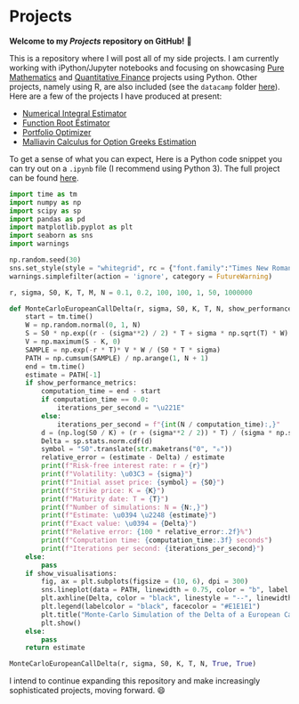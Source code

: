 # **Projects**

**Welcome to my *Projects* repository on GitHub!** :wave:

This is a repository where I will post all of my side projects. I am currently working with iPython/Jupyter notebooks and focusing on showcasing <a href = 'https://github.com/mzakariaz/Projects/tree/main/mathematics/Python'>Pure Mathematics</a> and <a href = 'https://github.com/mzakariaz/Projects/tree/main/quantitative_finance/Python'>Quantitative Finance</a> projects using Python. Other projects, namely using R, are also included (see the `datacamp` folder <a href = 'https://github.com/mzakariaz/Projects/tree/main/datacamp'>here</a>). Here are a few of the projects I have produced at present:

- [Numerical Integral Estimator](https://github.com/mzakariaz/Projects/blob/main/mathematics/Python/numerical_integral_estimator.ipynb)
- [Function Root Estimator](https://github.com/mzakariaz/Projects/blob/main/mathematics/Python/function_root_estimator.ipynb)
- [Portfolio Optimizer](https://github.com/mzakariaz/Projects/blob/main/quantitative_finance/Python/portfolio_optimizer.ipynb)
- [Malliavin Calculus for Option Greeks Estimation](https://github.com/mzakariaz/Projects/blob/main/quantitative_finance/Python/malliavin_calculus_for_option_greeks_estimation.ipynb)

To get a sense of what you can expect, Here is a Python code snippet you can try out on a `.ipynb` file (I recommend using Python 3). The full project can be found [here](https://github.com/mzakariaz/Projects/blob/main/quantitative_finance/Python/malliavin_calculus_for_option_greeks_estimation.ipynb).

```Python
import time as tm
import numpy as np
import scipy as sp
import pandas as pd
import matplotlib.pyplot as plt
import seaborn as sns
import warnings

np.random.seed(30)
sns.set_style(style = "whitegrid", rc = {"font.family":"Times New Roman", "font.weight":"bold"})
warnings.simplefilter(action = 'ignore', category = FutureWarning)

r, sigma, S0, K, T, M, N = 0.1, 0.2, 100, 100, 1, 50, 1000000

def MonteCarloEuropeanCallDelta(r, sigma, S0, K, T, N, show_performance_metrics = False, show_visualisations = False):
    start = tm.time()
    W = np.random.normal(0, 1, N)
    S = S0 * np.exp((r - (sigma**2) / 2) * T + sigma * np.sqrt(T) * W)                                 
    V = np.maximum(S - K, 0)
    SAMPLE = np.exp(-r * T)* V * W / (S0 * T * sigma)
    PATH = np.cumsum(SAMPLE) / np.arange(1, N + 1)
    end = tm.time()
    estimate = PATH[-1]
    if show_performance_metrics:
        computation_time = end - start
        if computation_time == 0.0:
            iterations_per_second = "\u221E"
        else:
            iterations_per_second = f"{int(N / computation_time):,}"
        d = (np.log(S0 / K) + (r + (sigma**2 / 2)) * T) / (sigma * np.sqrt(T))
        Delta = sp.stats.norm.cdf(d)
        symbol = "S0".translate(str.maketrans("0", "₀"))
        relative_error = (estimate - Delta) / estimate
        print(f"Risk-free interest rate: r = {r}")
        print(f"Volatility: \u03C3 = {sigma}")
        print(f"Initial asset price: {symbol} = {S0}")
        print(f"Strike price: K = {K}")
        print(f"Maturity date: T = {T}")
        print(f"Number of simulations: N = {N:,}")
        print(f"Estimate: \u0394 \u2248 {estimate}")
        print(f"Exact value: \u0394 = {Delta}")
        print(f"Relative error: {100 * relative_error:.2f}%")
        print(f"Computation time: {computation_time:.3f} seconds")
        print(f"Iterations per second: {iterations_per_second}")
    else:
        pass
    if show_visualisations:
        fig, ax = plt.subplots(figsize = (10, 6), dpi = 300)
        sns.lineplot(data = PATH, linewidth = 0.75, color = "b", label = "Sample Mean").set(xlabel = "Number of Simulations", ylabel = "Estimated Delta")
        plt.axhline(Delta, color = "black", linestyle = "--", linewidth = 0.75, label = f"Exact Value ({Delta:.4f})")
        plt.legend(labelcolor = "black", facecolor = "#E1E1E1")
        plt.title("Monte-Carlo Simulation of the Delta of a European Call Option")
        plt.show()
    else:
        pass
    return estimate

MonteCarloEuropeanCallDelta(r, sigma, S0, K, T, N, True, True)
```
I intend to continue expanding this repository and make increasingly sophisticated projects, moving forward. :smile:
